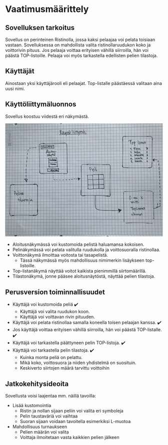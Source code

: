 # Vaatimusmäärittely

## Sovelluksen tarkoitus 

Sovellus on perinteinen Ristinolla, jossa kaksi pelaajaa voi pelata toisiaan vastaan. Sovelluksessa on mahdollista valita ristinollaruudukon koko ja voittorivin pituus.
Jos pelaaja voittaa erityisen vähillä siirroilla, hän voi päästä TOP-listoille. Pelaaja voi myös tarkastella edellisten pelien tilastoja.

## Käyttäjät

Ainostaan yksi käyttäjärooli eli pelaajat. Top-listalle päästäessä valitaan aina uusi nimi.

## Käyttöliittymäluonnos

Sovellus koostuu viidestä eri näkymästä.

![alt-text](https://raw.githubusercontent.com/elmanevala/ot-harjoitustyo/master/dokumentaatio/kayttoliittyma.jpg)

* Aloitusnäkymässä voi kustomoida pelistä haluamansa kokoisen.
* Pelinäkymässä voi pelata valitulla ruudukolla ja voittosuoralla ristinollaa.
* Voittonäkymä ilmoittaa voitosta tai tasapelistä.
	* Tässä näkymässä myös mahdollisuus nimimerkin lisäykseen top-listoille.
* Top-listanäkymä näyttää voitot kaikista pienimmillä siirtomäärillä.
* Tilastonäkymä, jonne pääsee aloitusnäytöstä, näyttää pelien tilastoja.


## Perusversion toiminnallisuudet

* Käyttäjä voi kustomoida peliä :heavy_check_mark:
  * Käyttäjä voi valita ruudukon koon.
  * Käyttäjä voi voittavan rivin pituuden. 
* Käyttäjä voi pelata ristinollaa samalla koneella toisen pelaajan kanssa. :heavy_check_mark:
* Jos käyttäjä voittaa erityisen vähillä siirroilla, hän voi päästä TOP-listalle. :heavy_check_mark:
* Käyttäjä voi tarkastella päättyneen pelin TOP-listoja. :heavy_check_mark:
* Käyttäjä voi tarkastella pelin tilastoja. :heavy_check_mark:
  * Kuinka monta peliä on pelattu.
  * Mikä koko, voittosuora ja niiden yhdistelmä on suosituin.
  * Keskiverto siirtojen määrä tarvittu voittoihin


## Jatkokehitysideoita

Sovellusta voisi laajentaa mm. näillä tavoilla:

* Lisää kustomointia
  * Ristin ja nollan sijaan peliin voi valita eri symboleja
  * Pelin taustaväriä voi vaihtaa
  * Suoran sijaan voidaan tavoitella esimerkiksi L-muotoa
* Mahdollisuus turnaukseen
  * Pelien määrän voi valita
  * Voittaja ilmoitetaan vasta kaikkien pelien jälkeen
